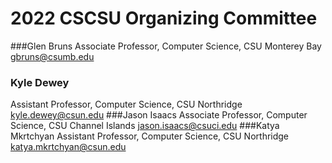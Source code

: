 # 2022 CSCSU Organizing Committee

###Glen Bruns
Associate Professor, Computer Science, CSU Monterey Bay
gbruns@csumb.edu
### Kyle Dewey
Assistant Professor, Computer Science, CSU Northridge
kyle.dewey@csun.edu
###Jason Isaacs
Associate Professor, Computer Science, CSU Channel Islands
jason.isaacs@csuci.edu
###Katya Mkrtchyan
Assistant Professor, Computer Science, CSU Northridge
katya.mkrtchyan@csun.edu